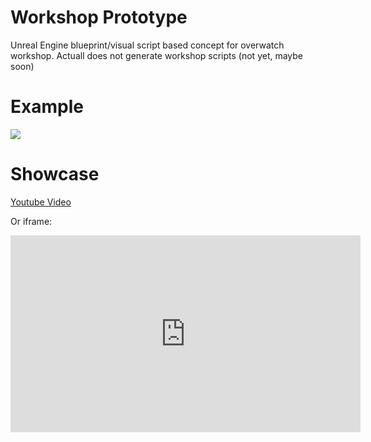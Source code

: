 # Workshop Prototype 

Unreal Engine blueprint/visual script based concept for overwatch workshop. Actuall does not generate workshop scripts (not yet, maybe soon)

# Example

<img src="https://i.imgur.com/pd0M8bI.png" />

# Showcase

<a href="https://www.youtube.com/embed/IAdcKTDnMNE">Youtube Video</a>

Or iframe:

<iframe width="560" height="315" src="https://www.youtube.com/embed/IAdcKTDnMNE" title="YouTube video player" frameborder="0" allow="accelerometer; autoplay; clipboard-write; encrypted-media; gyroscope; picture-in-picture" allowfullscreen></iframe>
